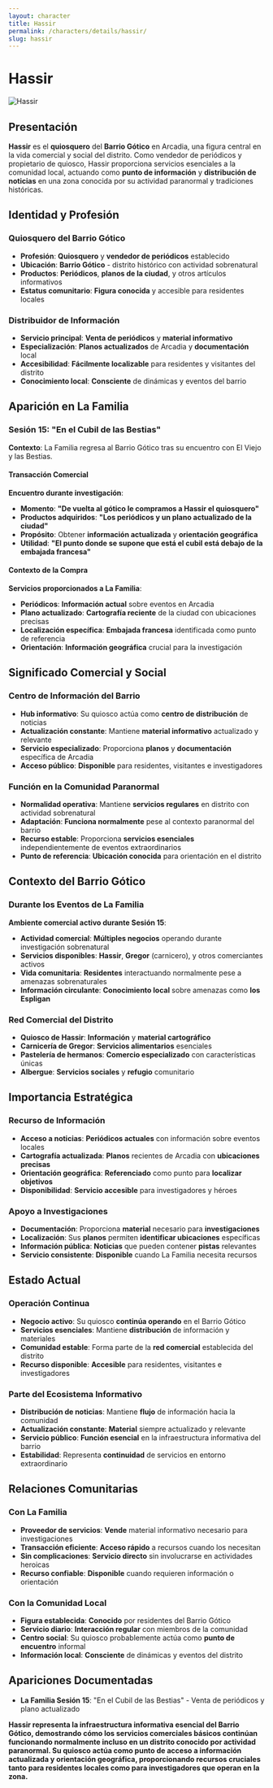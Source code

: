 ```yaml
---
layout: character
title: Hassir
permalink: /characters/details/hassir/
slug: hassir
---
```


# Hassir

<div class="character-photo">
  <img src="{{ site.baseurl }}/assets/img/characters/hassir.png" alt="Hassir" />
</div>

## Presentación
**Hassir** es el **quiosquero** del **Barrio Gótico** en Arcadia, una figura central en la vida comercial y social del distrito. Como vendedor de periódicos y propietario de quiosco, Hassir proporciona servicios esenciales a la comunidad local, actuando como **punto de información** y **distribución de noticias** en una zona conocida por su actividad paranormal y tradiciones históricas.

## Identidad y Profesión

### **Quiosquero del Barrio Gótico**
- **Profesión**: **Quiosquero** y **vendedor de periódicos** establecido
- **Ubicación**: **Barrio Gótico** - distrito histórico con actividad sobrenatural
- **Productos**: **Periódicos**, **planos de la ciudad**, y otros artículos informativos
- **Estatus comunitario**: **Figura conocida** y accesible para residentes locales

### **Distribuidor de Información**
- **Servicio principal**: **Venta de periódicos** y **material informativo**
- **Especialización**: **Planos actualizados** de Arcadia y **documentación** local
- **Accesibilidad**: **Fácilmente localizable** para residentes y visitantes del distrito
- **Conocimiento local**: **Consciente** de dinámicas y eventos del barrio

## Aparición en La Familia

### **Sesión 15: "En el Cubil de las Bestias"**
**Contexto**: La Familia regresa al Barrio Gótico tras su encuentro con El Viejo y las Bestias.

#### **Transacción Comercial**
**Encuentro durante investigación**:
- **Momento**: **"De vuelta al gótico le compramos a Hassir el quiosquero"**
- **Productos adquiridos**: **"Los periódicos y un plano actualizado de la ciudad"**
- **Propósito**: Obtener **información actualizada** y **orientación geográfica**
- **Utilidad**: **"El punto donde se supone que está el cubil está debajo de la embajada francesa"**

#### **Contexto de la Compra**
**Servicios proporcionados a La Familia**:
- **Periódicos**: **Información actual** sobre eventos en Arcadia
- **Plano actualizado**: **Cartografía reciente** de la ciudad con ubicaciones precisas
- **Localización específica**: **Embajada francesa** identificada como punto de referencia
- **Orientación**: **Información geográfica** crucial para la investigación

## Significado Comercial y Social

### **Centro de Información del Barrio**
- **Hub informativo**: Su quiosco actúa como **centro de distribución** de noticias
- **Actualización constante**: Mantiene **material informativo** actualizado y relevante
- **Servicio especializado**: Proporciona **planos** y **documentación** específica de Arcadia
- **Acceso público**: **Disponible** para residentes, visitantes e investigadores

### **Función en la Comunidad Paranormal**
- **Normalidad operativa**: Mantiene **servicios regulares** en distrito con actividad sobrenatural
- **Adaptación**: **Funciona normalmente** pese al contexto paranormal del barrio
- **Recurso estable**: Proporciona **servicios esenciales** independientemente de eventos extraordinarios
- **Punto de referencia**: **Ubicación conocida** para orientación en el distrito

## Contexto del Barrio Gótico

### **Durante los Eventos de La Familia**
**Ambiente comercial activo durante Sesión 15**:
- **Actividad comercial**: **Múltiples negocios** operando durante investigación sobrenatural
- **Servicios disponibles**: **Hassir**, **Gregor** (carnicero), y otros comerciantes activos
- **Vida comunitaria**: **Residentes** interactuando normalmente pese a amenazas sobrenaturales
- **Información circulante**: **Conocimiento local** sobre amenazas como **los Espligan**

### **Red Comercial del Distrito**
- **Quiosco de Hassir**: **Información** y **material cartográfico**
- **Carnicería de Gregor**: **Servicios alimentarios** esenciales
- **Pastelería de hermanos**: **Comercio especializado** con características únicas
- **Albergue**: **Servicios sociales** y **refugio** comunitario

## Importancia Estratégica

### **Recurso de Información**
- **Acceso a noticias**: **Periódicos actuales** con información sobre eventos locales
- **Cartografía actualizada**: **Planos** recientes de Arcadia con **ubicaciones precisas**
- **Orientación geográfica**: **Referenciado** como punto para **localizar objetivos**
- **Disponibilidad**: **Servicio accesible** para investigadores y héroes

### **Apoyo a Investigaciones**
- **Documentación**: Proporciona **material** necesario para **investigaciones**
- **Localización**: Sus **planos** permiten **identificar ubicaciones** específicas
- **Información pública**: **Noticias** que pueden contener **pistas** relevantes
- **Servicio consistente**: **Disponible** cuando La Familia necesita recursos

## Estado Actual

### **Operación Continua**
- **Negocio activo**: Su quiosco **continúa operando** en el Barrio Gótico
- **Servicios esenciales**: Mantiene **distribución** de información y materiales
- **Comunidad estable**: Forma parte de la **red comercial** establecida del distrito
- **Recurso disponible**: **Accesible** para residentes, visitantes e investigadores

### **Parte del Ecosistema Informativo**
- **Distribución de noticias**: Mantiene **flujo** de información hacia la comunidad
- **Actualización constante**: **Material** siempre actualizado y relevante
- **Servicio público**: **Función esencial** en la infraestructura informativa del barrio
- **Estabilidad**: Representa **continuidad** de servicios en entorno extraordinario

## Relaciones Comunitarias

### **Con La Familia**
- **Proveedor de servicios**: **Vende** material informativo necesario para investigaciones
- **Transacción eficiente**: **Acceso rápido** a recursos cuando los necesitan
- **Sin complicaciones**: **Servicio directo** sin involucrarse en actividades heroicas
- **Recurso confiable**: **Disponible** cuando requieren información o orientación

### **Con la Comunidad Local**
- **Figura establecida**: **Conocido** por residentes del Barrio Gótico
- **Servicio diario**: **Interacción regular** con miembros de la comunidad
- **Centro social**: Su quiosco probablemente actúa como **punto de encuentro** informal
- **Información local**: **Consciente** de dinámicas y eventos del distrito

## Apariciones Documentadas
- **La Familia Sesión 15**: "En el Cubil de las Bestias" - Venta de periódicos y plano actualizado

**Hassir representa la infraestructura informativa esencial del Barrio Gótico, demostrando cómo los servicios comerciales básicos continúan funcionando normalmente incluso en un distrito conocido por actividad paranormal. Su quiosco actúa como punto de acceso a información actualizada y orientación geográfica, proporcionando recursos cruciales tanto para residentes locales como para investigadores que operan en la zona.**